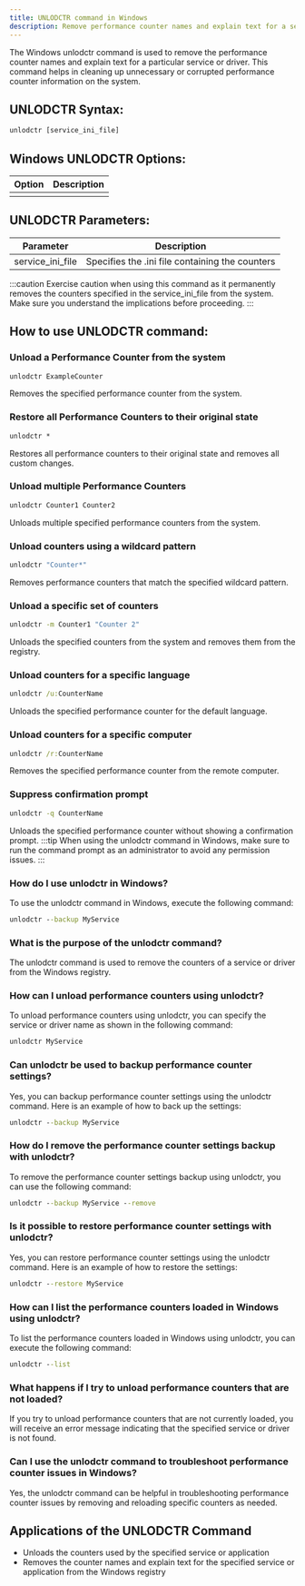 ```yaml
---
title: UNLODCTR command in Windows
description: Remove performance counter names and explain text for a service or driver. Learn more about the unlodctr command in Windows.
---
```


The Windows unlodctr command is used to remove the performance counter names and explain text for a particular service or driver. This command helps in cleaning up unnecessary or corrupted performance counter information on the system.
## UNLODCTR Syntax:
```cmd
unlodctr [service_ini_file]
```
## Windows UNLODCTR Options:
|  Option  | Description                        |
|----------|------------------------------------|
|          |                                    |

## UNLODCTR Parameters:
|  Parameter       | Description                                     |
|------------------|-------------------------------------------------|
| service_ini_file | Specifies the .ini file containing the counters | 

:::caution
Exercise caution when using this command as it permanently removes the counters specified in the service_ini_file from the system. Make sure you understand the implications before proceeding.
:::
## How to use UNLODCTR command:
### Unload a Performance Counter from the system
```cmd
unlodctr ExampleCounter
```
Removes the specified performance counter from the system.

### Restore all Performance Counters to their original state
```cmd
unlodctr *
```
Restores all performance counters to their original state and removes all custom changes.

### Unload multiple Performance Counters
```cmd
unlodctr Counter1 Counter2
```
Unloads multiple specified performance counters from the system.

### Unload counters using a wildcard pattern
```cmd
unlodctr "Counter*"
```
Removes performance counters that match the specified wildcard pattern.

### Unload a specific set of counters
```cmd
unlodctr -m Counter1 "Counter 2"
```
Unloads the specified counters from the system and removes them from the registry.

### Unload counters for a specific language
```cmd
unlodctr /u:CounterName
```
Unloads the specified performance counter for the default language.

### Unload counters for a specific computer
```cmd
unlodctr /r:CounterName
```
Removes the specified performance counter from the remote computer.

### Suppress confirmation prompt
```cmd
unlodctr -q CounterName
```
Unloads the specified performance counter without showing a confirmation prompt.
:::tip
When using the unlodctr command in Windows, make sure to run the command prompt as an administrator to avoid any permission issues.
:::

### How do I use unlodctr in Windows?
To use the unlodctr command in Windows, execute the following command:
```cmd
unlodctr --backup MyService
```

### What is the purpose of the unlodctr command?
The unlodctr command is used to remove the counters of a service or driver from the Windows registry.

### How can I unload performance counters using unlodctr?
To unload performance counters using unlodctr, you can specify the service or driver name as shown in the following command:
```cmd
unlodctr MyService
```

### Can unlodctr be used to backup performance counter settings?
Yes, you can backup performance counter settings using the unlodctr command. Here is an example of how to back up the settings:
```cmd
unlodctr --backup MyService
```

### How do I remove the performance counter settings backup with unlodctr?
To remove the performance counter settings backup using unlodctr, you can use the following command:
```cmd
unlodctr --backup MyService --remove
```

### Is it possible to restore performance counter settings with unlodctr?
Yes, you can restore performance counter settings using the unlodctr command. Here is an example of how to restore the settings:
```cmd
unlodctr --restore MyService
```

### How can I list the performance counters loaded in Windows using unlodctr?
To list the performance counters loaded in Windows using unlodctr, you can execute the following command:
```cmd
unlodctr --list
```

### What happens if I try to unload performance counters that are not loaded?
If you try to unload performance counters that are not currently loaded, you will receive an error message indicating that the specified service or driver is not found.

### Can I use the unlodctr command to troubleshoot performance counter issues in Windows?
Yes, the unlodctr command can be helpful in troubleshooting performance counter issues by removing and reloading specific counters as needed.

## Applications of the UNLODCTR Command

- Unloads the counters used by the specified service or application
- Removes the counter names and explain text for the specified service or application from the Windows registry